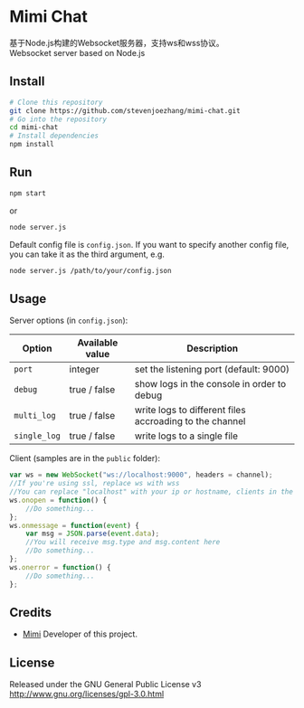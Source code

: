 # Mimi Chat

基于Node.js构建的Websocket服务器，支持ws和wss协议。  
Websocket server based on Node.js

## Install
```bash
# Clone this repository
git clone https://github.com/stevenjoezhang/mimi-chat.git
# Go into the repository
cd mimi-chat
# Install dependencies
npm install
```

## Run
```bash
npm start
```
or 
```bash
node server.js
```

Default config file is `config.json`. If you want to specify another config file, you can take it as the third argument, e.g.
```bash
node server.js /path/to/your/config.json
```

## Usage
Server options (in `config.json`):

| Option       | Available value | Description                                             |
|--------------|-----------------|---------------------------------------------------------|
| `port`       | integer         | set the listening port (default: 9000)                  |
| `debug`      | true / false    | show logs in the console in order to debug              |
| `multi_log`  | true / false    | write logs to different files accroading to the channel |
| `single_log` | true / false    | write logs to a single file                             |

Client (samples are in the `public` folder):
```javascript
var ws = new WebSocket("ws://localhost:9000", headers = channel);
//If you're using ssl, replace ws with wss
//You can replace "localhost" with your ip or hostname, clients in the same channel can send messages to each other
ws.onopen = function() {
	//Do something...
};
ws.onmessage = function(event) {
	var msg = JSON.parse(event.data);
	//You will receive msg.type and msg.content here
	//Do something...
};
ws.onerror = function() {
	//Do something...
};
```

## Credits
* [Mimi](https://zhangshuqiao.org) Developer of this project.

## License
Released under the GNU General Public License v3  
http://www.gnu.org/licenses/gpl-3.0.html
